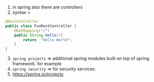 1. in spring also there are controllers
2. syntax = 
```java
@RestController  
public class FunRestController {  
    @GetMapping("/")  
    public String hello(){  
        return  "Hello World";  
    }  
}
```
3. `spring projects` => additional spring modules built on top of spring framework. for example 
4. `spring security` => for security services.
5. https://spring.io/projects

